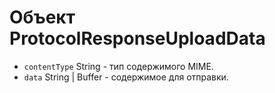 # Объект ProtocolResponseUploadData

* `contentType` String - тип содержимого MIME.
* `data` String | Buffer - содержимое для отправки.
